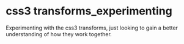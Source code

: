 css3 transforms_experimenting
==============================

Experimenting with the css3 transforms, just looking to gain a better understanding of how they work together.

